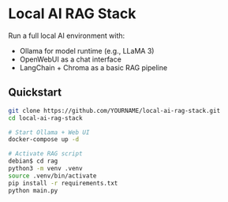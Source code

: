 # Local AI RAG Stack

Run a full local AI environment with:
- Ollama for model runtime (e.g., LLaMA 3)
- OpenWebUI as a chat interface
- LangChain + Chroma as a basic RAG pipeline

## Quickstart
```bash
git clone https://github.com/YOURNAME/local-ai-rag-stack.git
cd local-ai-rag-stack

# Start Ollama + Web UI
docker-compose up -d

# Activate RAG script
debian$ cd rag
python3 -m venv .venv
source .venv/bin/activate
pip install -r requirements.txt
python main.py
